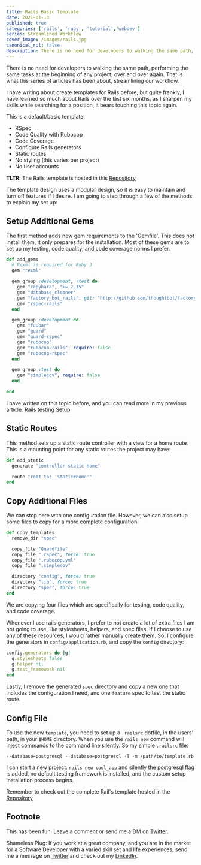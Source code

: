 ```yaml
---
title: Rails Basic Template
date: 2021-01-13
published: true 
categories: ['rails', 'ruby', 'tutorial','webdev']
series: Streamlined Workflow
cover_image: /images/rails.jpg
canonical_rul: false 
description: There is no need for developers to walking the same path, performing the same tasks at the beginning of any project, over and over again. That is what this series of articles has been about, streamlining our workflow.
---
```

There is no need for developers to walking the same path, performing the same tasks at the beginning of any project, over and over again. That is what this series of articles has been about, streamlining our workflow. 

I have writing about create templates for Rails before, but quite frankly, I have learned so much about Rails over the last six months, as I sharpen my skills while searching for a position, it bears touching this topic again. 

This is a default/basic template:
- RSpec
- Code Quality with Rubocop
- Code Coverage
- Configure Rails generators
- Static routes 
- No styling (this varies per project)
- No user accounts

**TLTR**: The Rails template is hosted in this [Repository](https://github.com/eclectic-coding/rails_default_template.git)

The template design uses a modular design, so it is easy to maintain and turn off features if I desire. I am going to step through a few of the methods to explain my set up:

## Setup Additional Gems
The first method adds new gem requirements to the 'Gemfile'. This does not install them, it only prepares for the installation. Most of these gems are to set up my testing, code quality, and code coverage norms I prefer. 

```ruby
def add_gems
  # Rexml is required for Ruby 3
  gem "rexml" 

  gem_group :development, :test do
    gem "capybara", ">= 2.15"
    gem "database_cleaner"
    gem "factory_bot_rails", git: "http://github.com/thoughtbot/factory_bot_rails"
    gem "rspec-rails"
  end

  gem_group :development do
    gem "fuubar"
    gem "guard"
    gem "guard-rspec"
    gem "rubocop"
    gem "rubocop-rails", require: false
    gem "rubocop-rspec"
  end

  gem_group :test do
    gem "simplecov", require: false
  end

end
```

I have written on this topic before, and you can read more in my previous article: [Rails testing Setup](/rails-testing-setup)

## Static Routes
This method sets up a static route controller with a view for a home route. This is a mounting point for any static routes the project may have:
```ruby 
def add_static
  generate "controller static home"

  route "root to: 'static#home'"
end
```

## Copy Additional Files
We can stop here with one configuration file. However, we can also setup some files to copy for a more complete configuration:

```ruby
def copy_templates
  remove_dir "spec"

  copy_file "Guardfile"
  copy_file ".rspec", force: true
  copy_file ".rubocop.yml"
  copy_file ".simplecov"

  directory "config", force: true
  directory "lib", force: true
  directory "spec", force: true
end
```
We are copying four files which are specifically for testing, code quality, and code coverage. 

Whenever I use rails generators, I prefer to not create a lot of extra files I am not going to use, like stylesheets, helpers, and spec files. If I choose to use any of these resources, I would rather manually create them. So, I configure the generators in `config/application.rb`, and copy the `config` directory:
```ruby
config.generators do |g|
  g.stylesheets false
  g.helper nil
  g.test_framework nil
end
```
Lastly, I remove the generated `spec` directory and copy a new one that includes the configuration I need, and one `feature` spec to test the static route. 

## Config File
To use the new `template`, you need to set up a `.railsrc` dotfile, in the users' path, in your `$HOME` directory. When you use the `rails new` command will inject commands to the command line silently. So my simple `.railsrc` file:
```
--database=postgresql --database=postgresql -T -m /path/to/template.rb
```
I can start a new project: `rails new cool_app` and silently the postgresql flag is added, no default testing framework is installed, and the custom setup installation process begins.

Remember to check out the complete Rail's template hosted in the [Repository](https://github.com/eclectic-coding/rails_default_template.git)

## Footnote
This has been fun. Leave a comment or send me a DM on [Twitter](http://twitter.com/EclecticCoding).

Shameless Plug: If you work at a great company, and you are in the market for a Software Developer with a varied skill set and life experiences, send me a message on [Twitter](http://twitter.com/EclecticCoding) and check out my [LinkedIn](http://www.linkedin.com/in/dev-chuck-smith).
